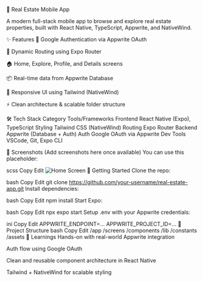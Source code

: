 🏡 Real Estate Mobile App

A modern full-stack mobile app to browse and explore real estate properties, built with React Native, TypeScript, Appwrite, and NativeWind.

✨ Features
🔐 Google Authentication via Appwrite OAuth

🧭 Dynamic Routing using Expo Router

🏠 Home, Explore, Profile, and Details screens

📦 Real-time data from Appwrite Database

🎨 Responsive UI using Tailwind (NativeWind)

⚡ Clean architecture & scalable folder structure

🛠 Tech Stack
Category	Tools/Frameworks
Frontend	React Native (Expo), TypeScript
Styling	Tailwind CSS (NativeWind)
Routing	Expo Router
Backend	Appwrite (Database + Auth)
Auth	Google OAuth via Appwrite
Dev Tools	VSCode, Git, Expo CLI

📸 Screenshots
(Add screenshots here once available)
You can use this placeholder:

scss
Copy
Edit
![Home Screen](./assets/screens/home.png)
🚀 Getting Started
Clone the repo:

bash
Copy
Edit
git clone https://github.com/your-username/real-estate-app.git
Install dependencies:

bash
Copy
Edit
npm install
Start Expo:

bash
Copy
Edit
npx expo start
Setup .env with your Appwrite credentials:

ini
Copy
Edit
APPWRITE_ENDPOINT=...
APPWRITE_PROJECT_ID=...
📂 Project Structure
bash
Copy
Edit
/app
  /screens
  /components
  /lib
  /constants
/assets
🧠 Learnings
Hands-on with real-world Appwrite integration

Auth flow using Google OAuth

Clean and reusable component architecture in React Native

Tailwind + NativeWind for scalable styling


